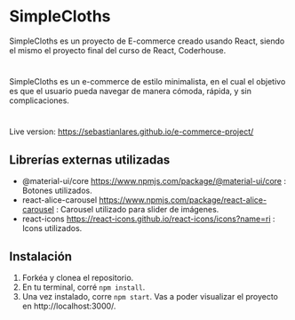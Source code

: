# SimpleCloths

SimpleCloths es un proyecto de E-commerce creado usando React, siendo el mismo el proyecto final del curso de React, Coderhouse.

#

SimpleCloths es un e-commerce de estilo minimalista, en el cual el objetivo es que el usuario pueda navegar de manera cómoda, rápida, y sin complicaciones.

#
Live version: https://sebastianlares.github.io/e-commerce-project/

## Librerías externas utilizadas

- @material-ui/core https://www.npmjs.com/package/@material-ui/core : Botones utilizados.
- react-alice-carousel https://www.npmjs.com/package/react-alice-carousel : Carousel utilizado para slider de imágenes.
- react-icons https://react-icons.github.io/react-icons/icons?name=ri : Icons utilizados.

## Instalación

1. Forkéa y clonea el repositorio.
2. En tu terminal, corré `npm install`.
3. Una vez instalado, corre `npm start`. Vas a poder visualizar el proyecto en http://localhost:3000/.
